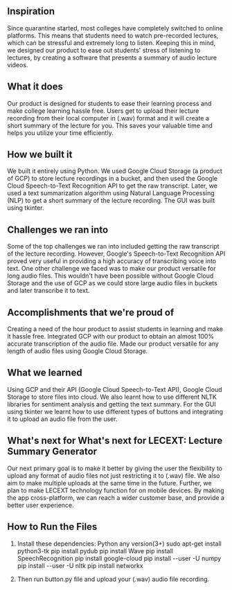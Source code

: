 ## Inspiration
Since quarantine started, most colleges have completely switched to online platforms. This means that students need to watch pre-recorded lectures, which can be stressful and extremely long to listen. Keeping this in mind, we designed our product to ease out students' stress of listening to lectures, by creating a software that presents a summary of audio lecture videos.
## What it does
Our product is designed for students to ease their learning process and make college learning hassle free. Users get to upload their lecture recording from their local computer in (.wav) format and it will create a short summary of the lecture for you. This saves your valuable time and helps you utilize your time efficiently.
## How we built it
We built it entirely using Python. We used Google Cloud Storage (a product of GCP) to store lecture recordings in a bucket, and then used the Google Cloud Speech-to-Text Recognition API to get the raw transcript. Later, we used a text summarization algorithm using Natural Language Processing (NLP) to get a short summary of the lecture recording. The GUI was built using tkinter.
## Challenges we ran into
Some of the top challenges we ran into included getting the raw transcript of the lecture recording. However, Google's Speech-to-Text Recognition API proved very useful in providing a high accuracy of transcribing voice into text. One other challenge we faced was to make our product versatile for long audio files. This wouldn't have been possible without Google Cloud Storage and the use of GCP as we could store large audio files in buckets and later transcribe it to text. 
## Accomplishments that we're proud of
Creating a need of the hour product to assist students in learning and make it hassle free. Integrated GCP with our product to obtain an almost 100% accurate transcription of the audio file. Made our product versatile for any length of audio files using Google Cloud Storage. 
## What we learned
Using GCP and their API (Google Cloud Speech-to-Text API), Google Cloud Storage to store files into cloud. We also learnt how to use different NLTK libraries for sentiment analysis and getting the text summary. For the GUI using tkinter we learnt how to use different types of buttons and integrating it to upload an audio file from the user.
## What's next for What's next for LECEXT: Lecture Summary Generator
Our next primary goal is to make it better by giving the user the flexibility to upload any format of audio files not just restricting it to (.wav) file. We also aim to make multiple uploads at the same time in the future. Further, we plan to make LECEXT technology function for on mobile devices. By making the app cross-platform, we can reach a wider customer base, and provide a better user experience. 
## How to Run the Files
1. Install these dependencies:
Python any version(3+)
sudo apt-get install python3-tk
pip install pydub
pip install Wave
pip install SpeechRecognition
pip install google-cloud
pip install --user -U numpy
pip install --user -U nltk
pip install networkx

2. Then run button.py file and upload your (.wav) audio file recording.
